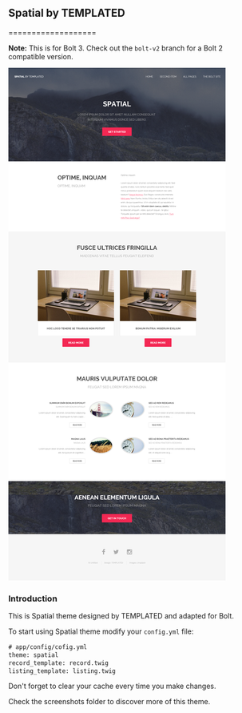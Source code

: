 ## Spatial by TEMPLATED
===================

**Note:**  This is for Bolt 3. Check out the `bolt-v2` branch for a Bolt 2 compatible version.

![Preview](screenshots/screenshot1.png)

### Introduction

This is Spatial theme designed by TEMPLATED and adapted for Bolt.

To start using Spatial theme modify your `config.yml` file:
```
# app/config/cofig.yml
theme: spatial
record_template: record.twig
listing_template: listing.twig
```
Don't forget to clear your cache every time you make changes.

Check the screenshots folder to discover more of this theme.
